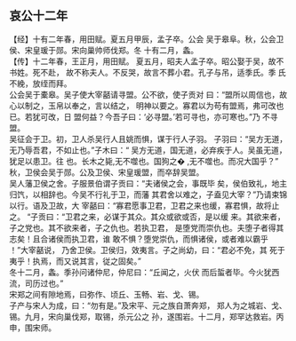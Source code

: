 ## 哀公十二年

【经】十有二年春，用田赋。夏五月甲辰，孟子卒。公会
吴于皋阜。秋，公会卫侯、宋皇瑗于郧。宋向巢帅师伐郑。冬
十有二月，螽。  
【传】十二年春，王正月，用田赋。
夏五月，昭夫人孟子卒。昭公娶于吴，故不书姓。死不赴，
故不称夫人。不反哭，故言不葬小君。孔子与吊，适季氏。季
氏不絻，放绖而拜。  
公会吴于橐皋。吴子使大宰嚭请寻盟。公不欲，使子贡对
曰：“盟所以周信也，故心以制之，玉帛以奉之，言以结之，
明神以要之。寡君以为苟有盟焉，弗可改也已。若犹可改，日
盟何益？今吾子曰：‘必寻盟。’若可寻也，亦可寒也。”乃
不寻盟。  
吴征会于卫。初，卫人杀吴行人且姚而惧，谋于行人子羽。
子羽曰：“吴方无道，无乃辱吾君，不如止也。”子木曰：“
吴方无道，国无道，必弃疾于人。吴虽无道，犹足以患卫。往
也。长木之毙,无不噬也。国狗之� ,无不噬也。而况大国乎？”
秋，卫侯会吴于郧。公及卫侯、宋皇瑗盟，而卒辞吴盟。  
吴人藩卫侯之舍。子服景伯谓子贡曰：“夫诸侯之会，事既毕
矣，侯伯致礼，地主归饩，以相辞也。今吴不行礼于卫，而藩
其君舍以难之，子盍见大宰？”乃请束锦以行。语及卫故，大
宰嚭曰：“寡君愿事卫君，卫君之来也缓，寡君惧，故将止之。
“子贡曰：“卫君之来，必谋于其众。其众或欲或否，是以缓
来。其欲来者，子之党也。其不欲来者，子之仇也。若执卫君，
是堕党而崇仇也。夫堕子者得其志矣！且合诸侯而执卫君，谁
敢不惧？堕党崇仇，而惧诸侯，或者难以霸乎 ！”大宰嚭说，
乃舍卫侯。卫侯归，效夷言。子之尚幼，曰：“君必不免，其
死于夷乎！执焉，而又说其言，従之固矣。”  
冬十二月，螽。季孙问诸仲尼，仲尼曰：“丘闻之，火伏
而后蜇者毕。今火犹西流，司历过也。”  
宋郑之间有隙地焉，曰弥作、顷丘、玉畅、岩、戈、锡。  
子产与宋人为成，曰：“勿有是。”及宋平、元之族自萧奔郑，
郑人为之城岩、戈、锡。九月，宋向巢伐郑，取锡，杀元公之
孙，遂围岩。十二月，郑罕达救岩。丙申，围宋师。  

